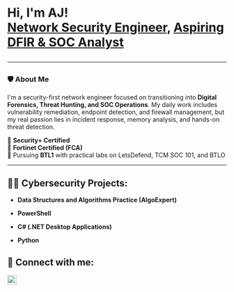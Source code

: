<h1>Hi, I'm AJ! <br/><a href="https://github.com/AJ-JEFFREYS">Network Security Engineer</a>, <a href="https://www.linkedin.com/in/ajani-jeffreys/">Aspiring DFIR & SOC Analyst</a>

---

### 🛡️ About Me

I'm a security-first network engineer focused on transitioning into **Digital Forensics, Threat Hunting, and SOC Operations**. My daily work includes vulnerability remediation, endpoint detection, and firewall management, but my real passion lies in incident response, memory analysis, and hands-on threat detection.

🔐 **Security+ Certified**  
🎯 **Fortinet Certified (FCA)**  
🚀 Pursuing **BTL1** with practical labs on LetsDefend, TCM SOC 101, and BTLO

---

<h2>👨‍💻 Cybersecurity Projects:</h2>

- <b>Data Structures and Algorithms Practice (AlgoExpert)</b>
 
- <b>PowerShell</b>

- <b>C# (.NET Desktop Applications)</b>

- <b>Python</b>




<h2> 🤳 Connect with me:</h2>



[<img align="left" alt="JoshMadakor | LinkedIn" width="22px" src="https://cdn.jsdelivr.net/npm/simple-icons@v3/icons/linkedin.svg" />][linkedin]



[linkedin]: https://www.linkedin.com/in/ajani-jeffreys/

<!--
**joshmadakor1/joshmadakor1** is a ✨ _special_ ✨ repository because its `README.md` (this file) appears on your GitHub profile.

Here are some ideas to get you started:

- 🔭 I’m currently working on ...
- 🌱 I’m currently learning ...
- 👯 I’m looking to collaborate on ...
- 🤔 I’m looking for help with ...
- 💬 Ask me about ...
- 📫 How to reach me: ...
- 😄 Pronouns: ...
- ⚡ Fun fact: ...
-->

